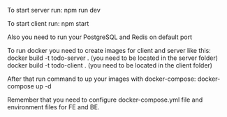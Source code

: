 To start server run:
npm run dev

To start client run:
npm start

Also you need to run your PostgreSQL and Redis on default port

To run docker you need to create images for client and server like this:
docker build -t todo-server . (you need to be located in the server folder)
docker build -t todo-client . (you need to be located in the client folder)

After that run command to up your images with docker-compose:
docker-compose up -d

Remember that you need to configure docker-compose.yml file and environment files for FE and BE.

